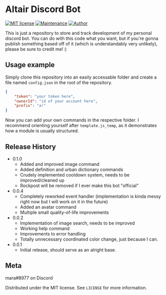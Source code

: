 # Altair Discord Bot
[![MIT license](https://img.shields.io/badge/License-MIT-blue.svg)](https://lbesson.mit-license.org/)
[![Maintenance](https://img.shields.io/badge/Maintained%3F-barely-yellow.svg)](https://github.com/tatsumara/altair/graphs/commit-activity)
[![Author](https://img.shields.io/badge/Author-mara-purple.svg)](https://shields.io/)

This is just a repository to store and track development of my personal discord bot. You can do with this code what you want, but if you're gonna publish something based off of it (which is understandably very unlikely), please be sure to credit me! (:

## Usage example

Simply clone this repository into an easily accessable folder and create a file named ``config.json`` in the root of the repository.
```json
{
    "token": "your token here",
    "ownerId": "id of your account here",
    "prefix": "a!"
}
```
Now you can add your own commands in the respective folder.
I recommend orienting yourself after ``template.js_temp``, as it demonstrates how a module is usually structured.

## Release History
* 0.1.0
    * Added and improved image command
    * Added definition and urban dictionary commands
    * Crudely implemented cooldown system, needs to be improved/cleaned up
    * Rockpost will be removed if I ever make this bot "official"
* 0.0.4
    * Completely reworked event handler (implementation is kinda messy right now but I will work on it in the future)
    * Added an avatar command
    * Multiple small quality-of-life improvements
* 0.0.2
    * Implementation of image search, needs to be improved
    * Working help command
    * Improvements to error handling
    * Totally unnecessary coordinated color change, just because I can.
* 0.0.1
    * Initial release, should serve as an alright base.

## Meta
mara#8977 on Discord

Distributed under the MIT license. See ``LICENSE`` for more information.

